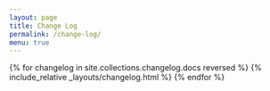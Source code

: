```yaml
---
layout: page
title: Change Log
permalink: /change-log/
menu: true
---
```

{% for changelog in site.collections.changelog.docs reversed %}
{% include_relative _layouts/changelog.html %}
{% endfor %}